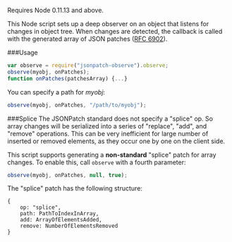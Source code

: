 Requires Node 0.11.13 and above.

This Node script sets up a deep observer on an object that listens for changes in object tree.  When changes are detected, the callback is called with the generated array of JSON patches ([RFC 6902](https://tools.ietf.org/html/rfc6902)).

###Usage
```javascript
var observe = require("jsonpatch-observe").observe;
observe(myobj, onPatches);
function onPatches(patchesArray) {...}
```

You can specify a path for _myobj_:
```javascript
observe(myobj, onPatches, "/path/to/myobj");
```


###Splice
The JSONPatch standard does not specify a "splice" op.  So array changes will be serialized into a series of "replace", "add", and "remove" operations.  This can be very inefficient for large number of inserted or removed elements, as they occur one by one on the client side.

This script supports generating a __non-standard__ "splice" patch for array changes.  To enable this, call `observe` with a fourth parameter:
```javascript
observe(myobj, onPatches, null, true);
```

The "splice" patch has the following structure:
```
{
	op: "splice",
	path: PathToIndexInArray,
	add: ArrayOfElementsAdded,
	remove: NumberOfElementsRemoved
}
```
